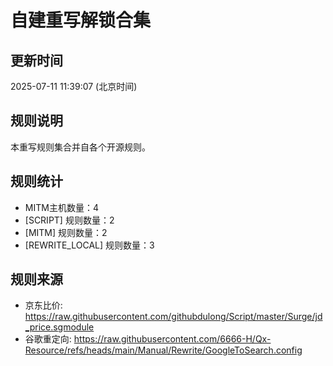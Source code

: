 # 自建重写解锁合集

## 更新时间
2025-07-11 11:39:07 (北京时间)

## 规则说明
本重写规则集合并自各个开源规则。

## 规则统计
- MITM主机数量：4
- [SCRIPT] 规则数量：2
- [MITM] 规则数量：2
- [REWRITE_LOCAL] 规则数量：3


## 规则来源
- 京东比价: https://raw.githubusercontent.com/githubdulong/Script/master/Surge/jd_price.sgmodule
- 谷歌重定向: https://raw.githubusercontent.com/6666-H/Qx-Resource/refs/heads/main/Manual/Rewrite/GoogleToSearch.config
